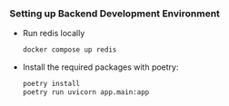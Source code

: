 ### Setting up Backend Development Environment

- Run redis locally

  ```bash
  docker compose up redis
  ```

- Install the required packages with poetry:

  ```bash
  poetry install
  poetry run uvicorn app.main:app
  ```
